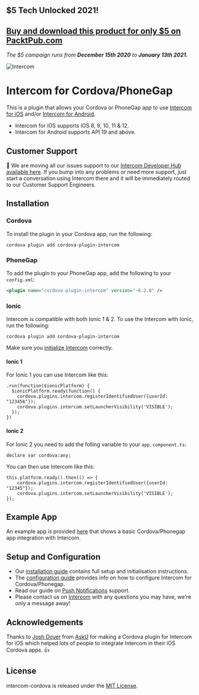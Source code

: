 ## $5 Tech Unlocked 2021!
[Buy and download this product for only $5 on PacktPub.com](https://www.packtpub.com/)
-----
*The $5 campaign         runs from __December 15th 2020__ to __January 13th 2021.__*

![Intercom](Example/www/img/Intercom_logo-github.png)

# Intercom for Cordova/PhoneGap

This is a plugin that allows your Cordova or PhoneGap app to use [Intercom for iOS](https://github.com/intercom/intercom-ios) and/or [Intercom for Android](https://github.com/intercom/intercom-android).

* Intercom for iOS supports iOS 8, 9, 10, 11 & 12.
* Intercom for Android supports API 19 and above.

## Customer Support
👋 We are moving all our issues support to our [Intercom Developer Hub available here](https://developers.intercom.com/docs/intercom-mobile-installation?utm_source=github&utm_campaign=cordova-help). If you bump into any problems or need more support, just start a conversation using Intercom there and it will be immediately routed to our Customer Support Engineers.

## Installation

### Cordova

To install the plugin in your Cordova app, run the following:
```script
cordova plugin add cordova-plugin-intercom
```
### PhoneGap

To add the plugin to your PhoneGap app, add the following to your `config.xml`:
```xml
<plugin name="cordova-plugin-intercom" version="~6.2.0" />
```
### Ionic

Intercom is compatible with both Ionic 1 & 2. To use the Intercom with Ionic, run the following:
```script
cordova plugin add cordova-plugin-intercom
```
Make sure you [initialize Intercom](https://developers.intercom.com/docs/cordova-phonegap-installation#section-step-2-initialize-intercom) correctly.
#### Ionic 1
For Ionic 1 you can use Intercom like this:
```
.run(function($ionicPlatform) {
  $ionicPlatform.ready(function() {
    cordova.plugins.intercom.registerIdentifiedUser({userId: "123456"});
    cordova.plugins.intercom.setLauncherVisibility('VISIBLE');
  });
})
```


#### Ionic 2
For Ionic 2 you need to add the folling variable to your `app.component.ts`:

`declare var cordova:any;`

You can then use Intercom like this:

```
this.platform.ready().then(() => {
    cordova.plugins.intercom.registerIdentifiedUser({userId: "12345"});
    cordova.plugins.intercom.setLauncherVisibility('VISIBLE');
});
```

## Example App

An example app is provided [here](https://github.com/intercom/intercom-cordova/tree/master/Example) that shows a basic Cordova/Phonegap app integration with Intercom.

## Setup and Configuration

* Our [installation guide](https://developers.intercom.com/docs/cordova-phonegap-installation) contains full setup and initialisation instructions.
* The [configuration guide](https://developers.intercom.com/docs/cordova-phonegap-configuration) provides info on how to configure Intercom for Cordova/Phonegap.
* Read our guide on [Push Notifications](https://developers.intercom.com/docs/cordova-phonegap-push-notifications) support.
* Please contact us on [Intercom](https://www.intercom.com/) with any questions you may have, we're only a message away!


## Acknowledgements

Thanks to [Josh Dover](https://github.com/joshdover) from [AskU](http://www.asku.co/) for making a Cordova plugin for Intercom for iOS which helped lots of people to integrate Intercom in their iOS Cordova apps. 👍

## License

intercom-cordova is released under the [MIT License](http://www.opensource.org/licenses/MIT).
